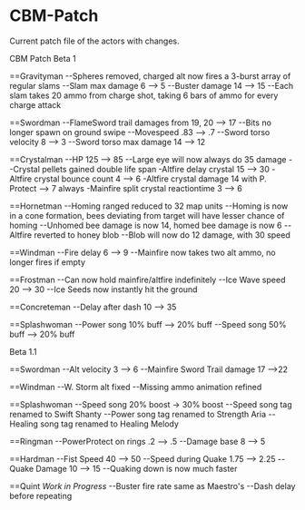# CBM-Patch
Current patch file of the actors with changes.

CBM Patch Beta 1

==Gravityman
--Spheres removed, charged alt now fires a 3-burst array of regular slams
--Slam max damage 6 --> 5
--Buster damage 14 --> 15
--Each slam takes 20 ammo from charge shot, taking 6 bars of ammo for every charge attack

==Swordman
--FlameSword trail damages from 19, 20 --> 17
--Bits no longer spawn on ground swipe
--Movespeed .83 --> .7
--Sword torso velocity 8 --> 3
--Sword torso max damage 14 --> 12

==Crystalman
--HP 125 --> 85
--Large eye will now always do 35 damage
--Crystal pellets gained double life span
-Altfire delay crystal 15 --> 30
-Altfire crystal bounce count 4 --> 6
-Altfire crystal damage 14 with P. Protect --> 7 always
-Mainfire split crystal reactiontime 3 --> 6

==Hornetman
--Homing ranged reduced to 32 map units
--Homing is now in a cone formation, bees deviating from target will have lesser chance of homing
--Unhomed bee damage is now 14, homed bee damage is now 6
--Altfire reverted to honey blob
--Blob will now do 12 damage, with 30 speed

==Windman
--Fire delay 6 --> 9
--Mainfire now takes two alt ammo, no longer fires if empty

==Frostman
--Can now hold mainfire/altfire indefinitely
--Ice Wave speed 20 --> 30
--Ice Seeds now instantly hit the ground

==Concreteman
--Delay after dash 10 --> 35

==Splashwoman
--Power song 10% buff --> 20% buff
--Speed song 50% buff --> 20% buff

Beta 1.1

==Swordman
--Alt velocity 3 --> 6
--Mainfire Sword Trail damage 17 -->22

==Windman
--W. Storm alt fixed
--Missing ammo animation refined

==Splashwoman
--Speed song 20% boost -> 30% boost
--Speed song tag renamed to Swift Shanty
--Power song tag renamed to Strength Aria
--Healing song tag renamed to Healing Melody

==Ringman
--PowerProtect on rings .2 --> .5
--Damage base 8 --> 5

==Hardman
--Fist Speed 40 --> 50
--Speed during Quake 1.75 --> 2.25
--Quake Damage 10 --> 15
--Quaking down is now much faster

==Quint *Work in Progress*
--Buster fire rate same as Maestro's
--Dash delay before repeating
